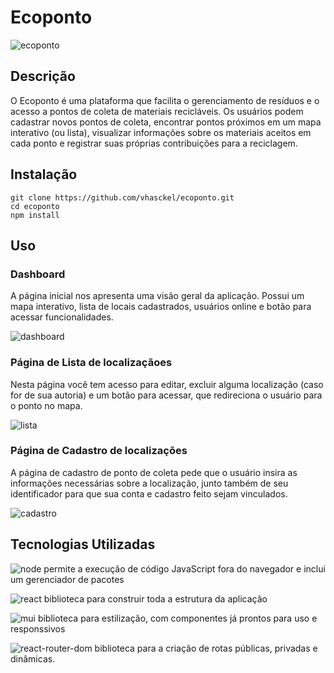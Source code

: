 # Ecoponto

![ecoponto](https://github.com/vhasckel/ecoponto/assets/85519759/58d65b7b-8044-4842-9307-6fa480e203b5)

## Descrição

O Ecoponto é uma plataforma que facilita o gerenciamento de resíduos e o acesso a pontos de coleta de materiais recicláveis. Os usuários podem cadastrar novos pontos de coleta, encontrar pontos próximos em um mapa interativo (ou lista), visualizar informações sobre os materiais aceitos em cada ponto e registrar suas próprias contribuições para a reciclagem.

## Instalação

```
git clone https://github.com/vhasckel/ecoponto.git
cd ecoponto
npm install
```

## Uso

### Dashboard

A página inicial nos apresenta uma visão geral da aplicação. Possui um mapa interativo, lista de locais cadastrados, usuários online e botão para acessar funcionalidades.

![dashboard](https://github.com/vhasckel/ecoponto/assets/85519759/dda016d4-d4fc-4b66-976a-871bb1336016)

### Página de Lista de localizaçãoes

Nesta página você tem acesso para editar, excluir alguma localização (caso for de sua autoria) e um botão para acessar, que redireciona o usuário para o ponto no mapa.

![lista](https://github.com/vhasckel/ecoponto/assets/85519759/b8292e82-507b-461a-8199-dd593216a149)

### Página de Cadastro de localizações

A página de cadastro de ponto de coleta pede que o usuário insira as informações necessárias sobre a localização, junto também de seu identificador para que sua conta e cadastro feito sejam vinculados.

![cadastro](https://github.com/vhasckel/ecoponto/assets/85519759/67de6425-12cb-4943-a0de-ae4c6a576b3a)

## Tecnologias Utilizadas

![node](https://img.shields.io/badge/Node.js-43853D?style=for-the-badge&logo=node.js&logoColor=white) permite a execução de código JavaScript fora do navegador e inclui um gerenciador de pacotes

![react](https://img.shields.io/badge/React-20232A?style=for-the-badge&logo=react&logoColor=61DAFB) biblioteca para construir toda a estrutura da aplicação

![mui](https://img.shields.io/badge/Material--UI-0081CB?style=for-the-badge&logo=material-ui&logoColor=white) biblioteca para estilização, com componentes já prontos para uso e responssivos

![react-router-dom](https://img.shields.io/badge/React_Router-CA4245?style=for-the-badge&logo=react-router&logoColor=white) biblioteca para a criação de rotas públicas, privadas e dinâmicas.

